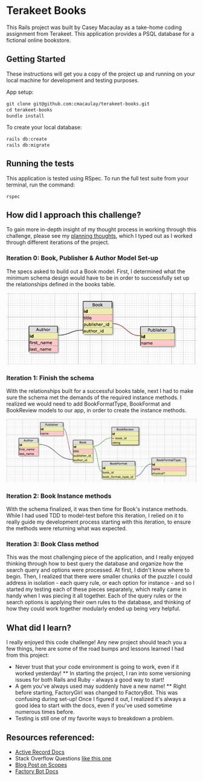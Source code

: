 # Terakeet Books

This Rails project was built by Casey Macaulay as a take-home coding assignment from Terakeet. This application provides a PSQL database for a fictional online bookstore.

## Getting Started

These instructions will get you a copy of the project up and running on your local machine for development and testing purposes.

App setup:
```
git clone git@github.com:cmacaulay/terakeet-books.git
cd terakeet-books
bundle install
```
To create your local database:
```
rails db:create
rails db:migrate
```

## Running the tests

This application is tested using RSpec. To run the full test suite from your terminal, run the command:

```
rspec
```
## How did I approach this challenge?

To gain more in-depth insight of my thought process in working through this challenge, please see my [planning thoughts](PLANNING_THOUGHTS.md), which I typed out as I worked through different iterations of the project.

### Iteration 0: Book, Publisher & Author Model Set-up

The specs asked to build out a Book model. First, I determined what the minimum schema design would have to be in order to successfully set up the relationships defined in the books table.

![alt text](./public/images/author-publisher-book-schema.png "Schema: Iteration 0")

### Iteration 1: Finish the schema

With the relationships built for a successful books table, next I had to make sure the schema met the demands of the required instance methods. I realized we would need to add BookFormatType, BookFormat and BookReview models to our app, in order to create the instance methods.

![alt text](./public/images/final-schema.png "Final Schema")

### Iteration 2: Book Instance methods

With the schema finalized, it was then time for Book's instance methods. While I had used TDD to model-test before this iteration, I relied on it to really guide my development process starting with this iteration, to ensure the methods were returning what was expected.

### Iteration 3: Book Class method

This was the most challenging piece of the application, and I really enjoyed thinking through how to best query the database and organize how the search query and options were processed. At first, I didn't know where to begin. Then, I realized that there were smaller chunks of the puzzle I could address in isolation - each query rule, or each option for instance - and so I started my testing each of these pieces separately, which really came in handy when I was piecing it all together. Each of the query rules or the search options is applying their own rules to the database, and thinking of how they could work together modularly ended up being very helpful.

## What did I learn?

I really enjoyed this code challenge! Any new project should teach you a few things, here are some of the road bumps and lessons learned I had from this project:
* Never trust that your code environment is going to work, even if it worked yesterday!
** In starting the project, I ran into some versioning issues for both Rails and Ruby - always a good way to start!
* A gem you've always used may suddenly have a new name!
** Right before starting, FactoryGirl was changed to FactoryBot. This was confusing during set-up! Once I figured it out, I realized it's always a good idea to start with the docs, even if you've used sometime numerous times before.
* Testing is still one of my favorite ways to breakdown a problem.

## Resources referenced:

* [Active Record Docs](http://guides.rubyonrails.org/active_record_querying.html#ids)
* Stack Overflow Questions [like this one](https://stackoverflow.com/questions/29380941/ordering-data-from-table-by-average-rating-and-number-of-reviews-including-objec)
* [Blog Post on Scopes](https://www.justinweiss.com/articles/search-and-filter-rails-models-without-bloating-your-controller/)
* [Factory Bot Docs](https://github.com/thoughtbot/factory_bot_rails)
